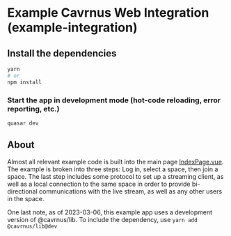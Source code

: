 # Example Cavrnus Web Integration (example-integration)

## Install the dependencies
```bash
yarn
# or
npm install
```

### Start the app in development mode (hot-code reloading, error reporting, etc.)
```bash
quasar dev
```

## About

Almost all relevant example code is built into the main page [IndexPage.vue](src/pages/IndexPage.vue). The example is broken into three steps: Log in, select a space, then join a space. The last step includes some protocol to set up a streaming client, as well as a local connection to the same space in order to provide bi-directional communications with the live stream, as well as any other users in the space.

One last note, as of 2023-03-06, this example app uses a development version of @cavrnus/lib. To include the dependency, use ```yarn add @cavrnus/lib@dev```